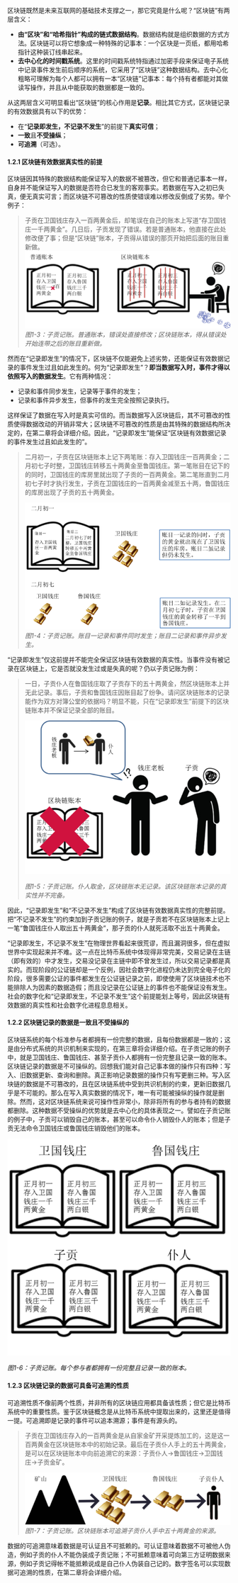 区块链既然是未来互联网的基础技术支撑之一，那它究竟是什么呢？“区块链”有两层含义：

* **由“区块”和“哈希指针”构成的链式数据结构**。数据结构就是组织数据的方式方法。区块链可以将它想象成一种特殊的记事本：一个区块是一页纸，都用哈希指针这种装订线串起来。
* **去中心化的时间戳系统**。这里的时间戳系统特指通过加密手段来保证电子系统中记录事件发生前后顺序的系统，它采用了“区块链”这种数据结构。去中心化粗略可理解为每个人都可以拥有一本“区块链”记事本：每个持有者都能对其做读写操作，并且从中能获取的数据都是一致的。

从这两层含义可明显看出“区块链”的核心作用是**记录**。相比其它方式，区块链记录的有效数据具有以下的优势：

* 在“**记录即发生，不记录不发生**”的前提下**真实可信**；
* **一致**且**不受操纵**；
* **可追溯**（可选）。

#### 1.2.1 区块链有效数据真实性的前提

区块链因其特殊的数据结构能保证写入的数据不被篡改，但它和普通记事本一样，自身并不能保证写入的数据是否符合已发生的客观事实。若数据在写入之初已失真，便无真实可言；而区块链不可篡改的性质使错误难以修改反倒成了劣势。举个例子：

> 子贡在卫国钱庄存入一百两黄金后，却笔误在自己的账本上写道“存卫国钱庄一千两黄金”。几日后，子贡发现了错误。若是普通账本，他直接在此处修改便了事；但是“区块链”账本，子贡得从错误的那页开始把后面的账目重新做。![](/assets/zigong-example1.png)_图1-3：子贡记账。普通账本，错误处直接修改；区块链账本，得从错误处开始连带之后的账目重新做。_

然而在“记录即发生”的情况下，区块链不仅能避免上述劣势，还能保证有效数据记录的事件发生过且如此发生的。何为“记录即发生”？**即当数据写入时，事件才得以依照写入的数据发生**。它有两种情况：

* 记录和事件同步发生，记录等于事件的发生；
* 记录和事件异步发生，但事件的发生完全按照记录执行。

这样保证了数据在写入时是真实可信的。而当数据写入区块链后，其不可篡改的性质使得数据改动的开销非常大；区块链不可篡改的性质是由其特殊的数据结构所决定的，在第二章将会详细介绍。因此，“记录即发生”能保证“区块链有效数据记录的事件发生过且如此发生的”。

> 二月初一，子贡在区块链账本上记下两笔账：存入卫国钱庄一百两黄金；二月初七子时整，卫国钱庄转移五十两黄金至鲁国钱庄。第一笔账目在记下的的同时，卫国钱庄的库房里就出现了子贡的一百两黄金。第二笔账直到二月初七子时才执行发生，子贡在卫国钱庄的一百两黄金减至五十两，鲁国钱庄的库房出现了子贡的五十两黄金。
>
> ![](/assets/zigong-example2.png)_图1-4：子贡记账。账目一记录和事件同时发生；账目二记录和事件异步发生。_

“记录即发生”仅这前提并不能完全保证区块链有效数据的真实性。当事件没有被记录在区块链上，它是否就没发生过或是失真的呢？仍以子贡记账为例：

> 一日，子贡仆人在鲁国钱庄取了子贡存下的五十两黄金，然区块链账本上并无此记录。事后，子贡和鲁国钱庄因账目起了纷争。请问区块链账本的记录能作为双方对簿公堂的依据吗？明显不能，只在“记录即发生”前提下的区块链账本并不保证记录全部的账目。
>
>
>
> ![](/assets/zigong-example3.png)
>
> _图1-5：子贡记账。仆人取金，区块链账本无记录。该区块链账本记录的真实性并不完备。_

因此，“记录即发生”和“不记录不发生”构成了区块链有效数据真实性的完整前提。把“不记录不发生”的约束加到子贡记账的例子，就是子贡若不在区块链账本上记上一笔“鲁国钱庄仆人取出五十两黄金”，那子贡的仆人就死活取不出五十两黄金。

“记录即发生，不记录不发生”在物理世界看起来很荒谬，而且漏洞很多，但在虚拟世界中实现起来并不难。这一点在比特币系统中体现得非常完美，交易记录在主链（即有效的）中才发生，交易没记录在主链中即不曾发生过，所以交易记录都是真实的。而现阶段的公证链却是一个反例，因社会数字化进程仍未达到完全电子化的阶段，很多需要公证的事件都发生在公证链记录之前，即使使用了区块链技术也不能排除人为因素的数据造假；而且没记录在公证链上的事件也不能保证没有发生。社会的数字化和“记录即发生，不记录不发生”这个前提能划上等号，因此区块链有效数据的真实性和社会数字化进程息息相关。

#### 1.2.2 区块链记录的数据是一致且不受操纵的

区块链系统的每个标准参与者都拥有一份完整的数据，且每份数据都是一致的；这是由分布式系统的共识机制来实现的，在第三章将会详细介绍。在子贡记账的例子中，就是卫国钱庄、鲁国钱庄、甚至子贡仆人都拥有一份完整且记录一致的账本。区块链记录的数据是不可操纵的。回想我们能对自己记事本做的操作只有四种：写入、旧数据更新、查询和删除。真正影响记录数据的操作只有写更删三种。写入区块链的数据是不可篡改的，且在区块链系统中受到共识机制的约束，更新旧数据几乎是不可能的。那么在写入真实数据的情况下，唯一有可能被操纵的操作就是删除。然而，这对区块链系统来说可操作性非常小，除非将所有的参与者持有的数据都删除。这种数据不受操纵的优势就是去中心化的具体表现之一。譬如在子贡记账的例子中，子贡可以销毁自己的账本，甚至可以命令仆人销毁仆人的账本；但是子贡无法命令卫国钱庄或鲁国钱庄销毁他们的账本。

![](/assets/zigong-example4.png)

_图1-6：子贡记账。每个参与者都拥有一份完整且记录一致的账本。_

#### 1.2.3 区块链记录的数据可具备可追溯的性质

可追溯性质不像前两个性质，并非所有的区块链应用都具备该性质；但它是比特币系统中的重要性质。鉴于区块链概念是从比特币系统中提取出来的，这里还是值得一提。可追溯即是记录的事件可以追本溯源；事件是有源头的。

> 子贡在卫国钱庄存入的一百两黄金是从自家金矿开采提炼加工的，这是这一百两黄金在区块链账本中的初始记录。最后在子贡仆人手上的五十两黄金，是可以在区块链账本中向前追溯它的来源：子贡仆人-&gt;鲁国钱庄-&gt;卫国钱庄-&gt;子贡金矿。
>
> ![](/assets/zigong-example5.png)_图1-7：子贡记账。区块链账本可追溯子贡仆人手中五十两黄金的来源。_

数据的可追溯意味着数据是可认证且不可抵赖的。可认证意味着数据不可被他人伪造，例如子贡的仆人不能伪装成子贡记账；不可抵赖意味着可向第三方证明数据来源，例如子贡记得帐不能抵赖说成是自己仆人伪装自己记的。数字签名可以实现数据可追溯的性质，在第二章将会详细介绍。





